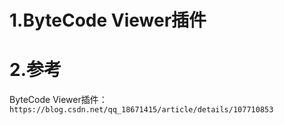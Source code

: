 # 1.ByteCode Viewer插件

# 2.参考

ByteCode Viewer插件：`https://blog.csdn.net/qq_18671415/article/details/107710853`



